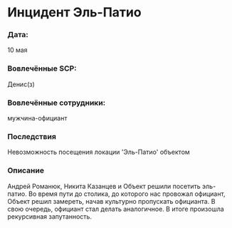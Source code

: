 # Инцидент Эль-Патио

### Дата: 
10 мая
### Вовлечённые SCP: 
Денис(з)
### Вовлечённые сотрудники: 
мужчина-официант 
### Последствия
Невозможность посещения локации 'Эль-Патио' объектом
### Описание
Андрей Романюк, Никита Казанцев и Объект решили посетить эль-патио. Во время пути до столика, до которого нас провожал официант, Объект решил замереть, начав культурно пропускать официанта. В свою очередь, официант стал делать аналогичное. В итоге произошла рекурсивная запутанность.